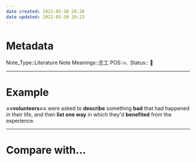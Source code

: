 ```yaml
---
date created: 2022-05-30 20:20
date updated: 2022-05-30 20:23
---
```


# Metadata

Note_Type::Literature Note
Meanings::志工
POS::`n.`
Status:: 👶

---

# Example

**==volunteers==** were asked to **describe** something **bad** that had happened in their life, and then **list one way** in which they'd **benefited** from the experience.

---

# Compare with...
